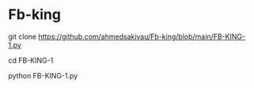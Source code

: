 # Fb-king 


git clone https://github.com/ahmedsakivau/Fb-king/blob/main/FB-KING-1.py

cd FB-KING-1

python FB-KING-1.py
